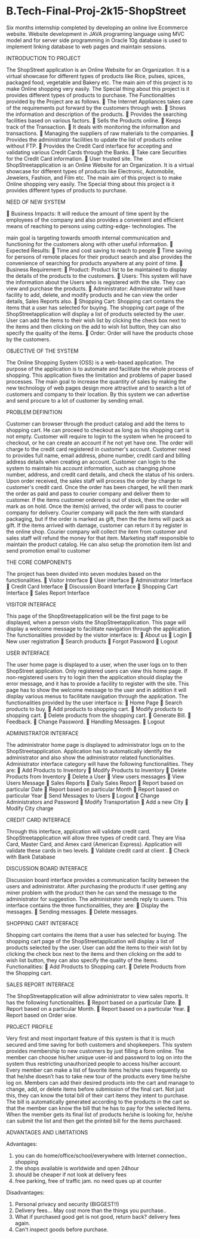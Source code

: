 # B.Tech-Final-Proj-2k15-ShopStreet
Six months internship completed by developing an online live Ecommerce website. Website development in JAVA programing language using MVC model and for server side programming in Oracle 10g database is used to implement linking database to web pages and maintain sessions. 

INTRODUCTION TO PROJECT

The ShopStreet application is an Online Website for an Organization. It is a virtual showcase for
different types of products like Rice, pulses, spices, packaged food, vegetable and Bakery etc.
The main aim of this project is to make Online shopping very easily. The Special thing about this
project is it provides different types of products to purchase.
The Functionalities provided by the Project are as follows.
 The Internet Appliances takes care of the requirements put forward by the customers through
web.
 Shows the information and description of the products.
 Provides the searching facilities based on various factors.
 Sells the Products online.
 Keeps track of the Transaction.
 It deals with monitoring the information and transactions.
 Managing the suppliers of raw materials to the companies.
 Provides the administrator facilities to update the list of products online without FTP.
 Provides the Credit Card interface for accepting and validating various Credit Cards through
the Banks.
 Take care Securities for the Credit Card information.
 User trusted site.
The ShopStreetapplication is an Online Website for an Organization. It is a virtual showcase for
different types of products like Electronic, Automobile, Jewelers, Fashion, and Film etc. The
main aim of this project is to make Online shopping very easily. The Special thing about this
project is it provides different types of products to purchase.

NEED OF NEW SYSTEM

 Business Impacts:
It will reduce the amount of time spent by the employees of the company and also provides a
convenient and efficient means of reaching to persons using cutting-edge- technologies. The

main goal is targeting towards smooth internal communication and functioning for the customers
along with other useful information.
 Expected Results:
 Time and cost saving to reach to people
 Time saving for persons of remote places for their product search and also provides the
convenience of searching for products anywhere at any point of time.
 Business Requirement:
 Product: Product list to be maintained to display the details of the products to the
customers.
 Users: This system will have the information about the Users who is registered with the
site. They can view and purchase the products.
 Administrator: Administrator will have facility to add, delete, and modify products and
he can view the order details, Sales Reports also.
 Shopping Cart: Shopping cart contains the items that a user has selected for buying. The
shopping cart page of the ShopStreetapplication will display a list of products selected by
the user. User can add the items to their wish list by clicking the check box next to the
items and then clicking on the add to wish list button, they can also specify the quality of
the items.
 Order: Order will have the products chose by the customers.

OBJECTIVE OF THE SYSTEM

The Online Shopping System (OSS) is a web-based application. The purpose of the application
is to automate and facilitate the whole process of shopping. This application fixes the limitation
and problems of paper based processes. The main goal to increase the quantity of sales by making
the new technology of web pages design more attractive and to search a lot of customers and
company to their location. By this system we can advertise and send procure to a lot of customer
by sending email.

PROBLEM DEFINITION

Customer can browser through the product catalog and add the items to shopping cart. He can
proceed to checkout as long as his shopping cart is not empty. Customer will require to login to
the system when he proceed to checkout, or he can create an account if he not yet have one. The
order will charge to the credit card registered in customer's account. Customer need to provides
full name, email address, phone number, credit card and billing address details when creating an
account. Customer can login to the system to maintain his account information, such as changing
phone number, address, and credit card details, and check the status of his orders. Upon order
received, the sales staff will process the order by charge to customer's credit card. Once the order
has been charged, he will then mark the order as paid and pass to courier company and deliver
them to customer. If the items customer ordered is out of stock, then the order will mark as on
hold. Once the item(s) arrived, the order will pass to courier company for delivery. Courier
company will pack the item with standard packaging, but if the order is marked as gift, then the
the items will pack as gift. If the items arrived with damage, customer can return it by register in
the online shop. Courier company will collect the item from customer and sales staff will refund
the money for that item. Marketing staff responsible to maintain the product catalog. He can also
setup the promotion item list and send promotion email to customer

THE CORE COMPONENTS

The project has been divided into seven modules based on the functionalities.
 Visitor Interface
 User interface
 Administrator Interface
 Credit Card Interface
 Discussion Board Interface
 Shopping Cart Interface
 Sales Report Interface

VISITOR INTERFACE

This page of the ShopStreetapplication will be the first page to be displayed, when a person visits
the ShopStreetapplication. This page will display a welcome message to facilitate navigation
through the application. The functionalities provided by the visitor interface is:
 About us
 Login
 New user registration
 Search products
 Forgot Password
 Logout

USER INTERFACE

The user home page is displayed to a user, when the user logs on to then ShopStreet application.
Only registered users can view this home page. If non-registered users try to login then the
application should display the error message, and it has to provide a facility to register with the
site. This page has to show the welcome message to the user and in addition it will display various
menus to facilitate navigation through the application. The functionalities provided by the user
interface is:
 Home Page
 Search products to buy.
 Add products to shopping cart.
 Modify products to shopping cart.
 Delete products from the shopping cart.
 Generate Bill.
 Feedback.
 Change Password.
 Handling Messages.
 Logout

ADMINISTRATOR INTERFACE

The administrator home page is displayed to administrator logs on to the ShopStreetapplication.
Application has to automatically identify the administrator and also show the administrator
related functionalities. Administrator interface category will have the following functionalities.
They are:
 Add Products to Inventory
 Modify Products to Inventory
 Delete Products from Inventory
 Delete a User
 View users messages
 View Users Message
 Sales Reports
 Daily Sales Report
 Report based on particular Date
 Report based on particular Month
 Report based on particular Year
 Send Messages to Users
 Logout
 Change Administrators and Password
 Modify Transportation
 Add a new City
 Modify City charge

CREDIT CARD INTERFACE

Through this interface, application will validate credit card. ShopStreetapplication will allow
three types of credit card. They are Visa Card, Master Card, and Amex card (American Express).
Application will validate these cards in two levels.
 Validate credit card at client .
 Check with Bank Database

DISCUSSION BOARD INTERFACE

Discussion board interface provides a communication facility between the users and
administrator. After purchasing the products if user getting any miner problem with the product
then he can send the message to the administrator for suggestion. The administrator sends reply
to users. This interface contains the three functionalities, they are:
 Display the messages.
 Sending messages.
 Delete messages.

SHOPPING CART INTERFACE

Shopping cart contains the items that a user has selected for buying. The shopping cart page of
the ShopStreetapplication will display a list of products selected by the user. User can add the
items to their wish list by clicking the check box next to the items and then clicking on the add
to wish list button, they can also specify the quality of the items.
Functionalities:
 Add Products to Shopping cart.
 Delete Products from the Shopping cart.

SALES REPORT INTERFACE

The ShopStreetapplication will allow administrator to view sales reports. It has the following
functionalities.
 Report based on a particular Date.
 Report based on a particular Month.
 Report based on a particular Year.
 Report based on Order wise.

PROJECT PROFILE

Very first and most important feature of this system is that it is much secured and time saving
for both customers and shopkeepers.
This system provides membership to new customers by just filling a form online.
The member can choose his/her unique user-id and password to log on into the system thus
restricting unauthorized people to access his/her account.
Every member can make a list of favorite items he/she uses frequently so that he/she doesn’t has
to take new tour of the products every time he/she log on.
Members can add their desired products into the cart and manage to change, add, or delete items
before submission of the final cart. Not just this, they can know the total bill of their cart items
they intent to purchase. The bill is automatically generated according to the products in the cart
so that the member can know the bill that he has to pay for the selected items.
When the member gets its final list of products he/she is looking for, he/she can submit the list
and then get the printed bill for the items purchased.

ADVANTAGES AND LIMITATIONS

Advantages:
1. you can do home/office/school/everywhere with Internet connection.. shopping
2. the shops available is worldwide and open 24hour
3. should be cheaper if not look at delivery fees
4. free parking, free of traffic jam. no need ques up at counter

Disadvantages:
1. Personal privacy and security (BIGGEST!!)
2. Delivery fees... May cost more than the things you purchase..
3. What if purchased good get is not good, return back? delivery fees again.
4. Can't inspect goods before purchase.
